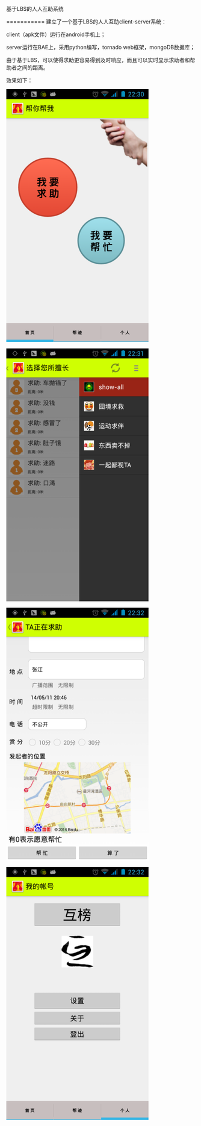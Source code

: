 基于LBS的人人互助系统

===========
建立了一个基于LBS的人人互助client-server系统：

client（apk文件）运行在android手机上；

server运行在BAE上，采用python编写，tornado web框架，mongoDB数据库；

由于基于LBS，可以使得求助更容易得到及时响应，而且可以实时显示求助者和帮助者之间的距离。


效果如下：

![](/snapshot1.png 'snapshot1')

![](/snapshot2.png 'snapshot2')

![](/snapshot3.png 'snapshot3')

![](/snapshot4.png 'snapshot4')
